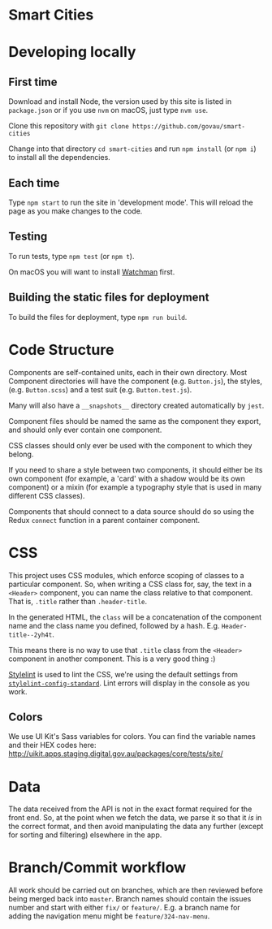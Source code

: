 # Smart Cities

# Developing locally
## First time
Download and install Node, the version used by this site is listed in `package.json`
or if you use `nvm` on macOS, just type `nvm use`.

Clone this repository with `git clone https://github.com/govau/smart-cities`

Change into that directory `cd smart-cities` and run `npm install` (or `npm i`) to install all the dependencies.

## Each time
Type `npm start` to run the site in 'development mode'. This will
reload the page as you make changes to the code.

## Testing
To run tests, type `npm test` (or `npm t`).

On macOS you will want to install [Watchman](https://facebook.github.io/watchman/) first.

## Building the static files for deployment
To build the files for deployment, type `npm run build`.

# Code Structure
Components are self-contained units, each in their own directory.
Most Component directories will have the component (e.g. `Button.js`),
the styles, (e.g. `Button.scss`) and a test suit (e.g. `Button.test.js`).

Many will also have a `__snapshots__` directory created automatically by `jest`.

Component files should be named the same as the component they export, and should
only ever contain one component.

CSS classes should only ever be used with the component to which they belong.

If you need to share a style between two components, it should either be its own component
(for example, a 'card' with a shadow would be its own component)
or a mixin (for example a typography style that is used in many different CSS classes).

Components that should connect to a data source should do so using the Redux `connect`
function in a parent container component.

# CSS
This project uses CSS modules, which enforce scoping of classes to a particular component.
So, when writing a CSS class for, say, the text in a `<Header>` component, you
can name the class relative to that component. That is, `.title` rather than `.header-title`.

In the generated HTML, the `class` will be a concatenation of the component name and the class
name you defined, followed by a hash. E.g. `Header-title--2yh4t`.

This means there is no way to use that `.title` class from the `<Header>` component in
another component. This is a very good thing :)

[Stylelint](https://github.com/stylelint/stylelint) is used to lint the CSS, we're using the
default settings from [`stylelint-config-standard`](https://github.com/stylelint/stylelint-config-standard).
Lint errors will display in the console as you work.

## Colors
We use UI Kit's Sass variables for colors. You can find the variable names and their
HEX codes here: http://uikit.apps.staging.digital.gov.au/packages/core/tests/site/

# Data
The data received from the API is not in the exact format required for the front end.
So, at the point when we fetch the data, we parse it so that it *is* in the correct format,
and then avoid manipulating the data any further (except for sorting and filtering) elsewhere
in the app.

# Branch/Commit workflow
All work should be carried out on branches, which are then reviewed before
being merged back into `master`. Branch names should contain the issues number
and start with either `fix/` or `feature/`. E.g. a branch name for adding
the navigation menu might be `feature/324-nav-menu`.
